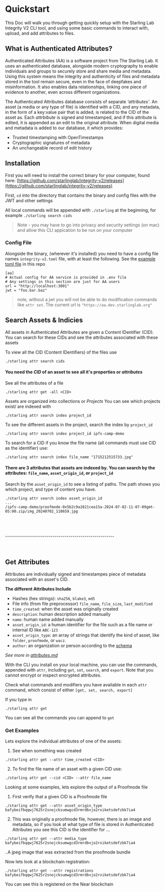 # Quickstart    
This Doc will walk you through getting quickly setup with the Starling Lab Integrity V2 CLI tool, and using some basic commands to interact with, upload, and add attributes to files.  

## What is Authenticated Attributes?
Authenticated Attributes (AA) is a software project from The Starling Lab. It uses an authenticated database, alongside modern cryptography to enable individuals and groups to securely store and share media and metadata. Using this system means the integrity and authenticity of files and metadata stored in the tool remain secure, even in the face of deepfakes and misinformation. It also enables data relationships, linking one piece of evidence to another, even across different organizations.

The Authenticated Attributes database consists of separate _'attributes'_. An asset (a media or any type of file) is identified with a CID, and any metadata, in the form of a key:value pair that is added,  is related to the CID of the asset as. Each _attrbibute_ is signed and timestamped, and if this attribute is edited, it is appended as an edit to the original attribute. When digital media and metadata is added to our database, it which provides:
* Trusted timestamping with OpenTimestamps
* Cryptographic signatures of metadata
* An unchangeable record of edit history


## Installation
First you will need to install the correct binary for your computer, found here: [https://github.com/starlinglab/integrity-v2/releases](https://github.com/starlinglab/integrity-v2/releases)

First, `cd` into the directory that contains the binary and config files with the JWT and other settings

All local commands will be appended with `./starling` at the beginning, for example `./starling search cids` 

> Note - you may have to go into privacy and security settings (on mac) and allow this CLI appication to be run on your computer

### Config File
Alongside the binary, (wherever it's installed) you need to have a config file names `integrity-v2.toml` file, with at least the following. See the [example toml file](/example_config.toml) in this repo

```
[aa]
# Actual config for AA service is provided in .env file
# Any settings in this section are just for AA users
url = "http://localhost:3001"
jwt = "foo.bar.baz"           
```

> note, without a jwt you will not be able to do modification commands like `attr set`. The current url is `"https://aa.dev.starlinglab.org"`

## Search Assets & Indicies
All assets in Authenticated Attributes are given a Content IDentifier (CID). You can search for these CIDs and see the attributes associated with these assets

To view all the CID (Content IDentifiers) of the files use 
```
./starling attr search cids
```
#### You need the *CID* of an asset to see all it's properties or *attributes*

See all the attributes of a file
```
./starling attr get -all <CID>
```

Assets are organized into collections or *Projects*
You can see which projects exist/ are indexed with

```
./starling attr search index project_id 
```

To see the different assets in the project, search the index by `project_id `

```
./starling attr search index project_id ipfs-camp-demo
```

To search for a CID if you know the file name (all commands must use CID as the identifier) use:

```
./starling attr search index file_name "1715212515733.jpg"
```

#### There are 3 attributes that assets are indexed by. You can search by the attributes: `file_name`, `asset_origin_id`, or `project_id`


Search by the `asset_origin_id` to see a listing of paths. The path shows you which project, and type of content you have.
```
./starling attr search index asset_origin_id
...
/ipfs-camp-demo/proofmode-0x5b2c9a2821cea15a-2024-07-02-11-07-09gmt-05:00.zip/img_20240702_110659.jpg
```

</br>
</br>
</br>
-------------------------------------------------------
</br>
</br>
</br>

## Get Attributes
Attributes are individually signed and timestampes piece of metadata associated with an asset's CID.

**The different Attributes Include**
- Hashes (hex strings): `sha256`, `blake3`, `md5`
- File info (from file preprocessor) `file_name`, `file_size`, `last_modified`
- `time_created`: when the asset was originally created
- `description`: human description added manually
- `name`: human name added manually
- `asset_origin_id`: a human identifier for the file such as a file name or internal ID like `ABC-123`
- `asset_origin_type`: an array of strings that identify the kind of asset, like `folder`, `proofmode`, or `wacz`. 
- `author`: an organization or person according to the [schema](https://schema.org/author)

_See more in [attributes.md](/docs/attributes.md)_

With the CLI you install on your local machine, you can use the commands, appended with `attr`, including `get`, `set`, `search`, and `export`. Note that you cannot encrypt or inspect encrypted attributes.

Check what commands and modifiers you have available in each `attr` command, which consist of either `[get, set, search, export]`

If you type in 
```
./starling attr get
``` 
You can see all the commands you can append to `get`

### Get Examples 
Lets explore the individual attributes of one of the assets:

1. See when something was created 
```
./starling attr get --attr time_created <CID>
```

2. To find the file name of an asset with a given CID use: 
```
./starling attr get --cid <CID> --attr file_name
```

Looking at some examples, lets explore the output of a Proofmode file

1. First verify that a given CID is a Proofmode file
```
./starling attr get --attr asset_origin_type bafybeifbqqwj7625r2snojcksumwgcd3rmrdbvjo2rxiketsdefzbk7ia4
```

2. This was originally a proofmode file, however, there is an image and metadata, so if you look at what type of file is stored in Authenticated Attributes you see this CID is the identifier for ...
```
./starling attr get --attr media_type bafybeifbqqwj7625r2snojcksumwgcd3rmrdbvjo2rxiketsdefzbk7ia4 
```
..A jpeg image that was extracted from the proofmode bundle

Now lets look at a blockchain registration:
```
./starling attr get --attr registrations bafybeifbqqwj7625r2snojcksumwgcd3rmrdbvjo2rxiketsdefzbk7ia4 
```
You can see this is registered on the Near blockchain

